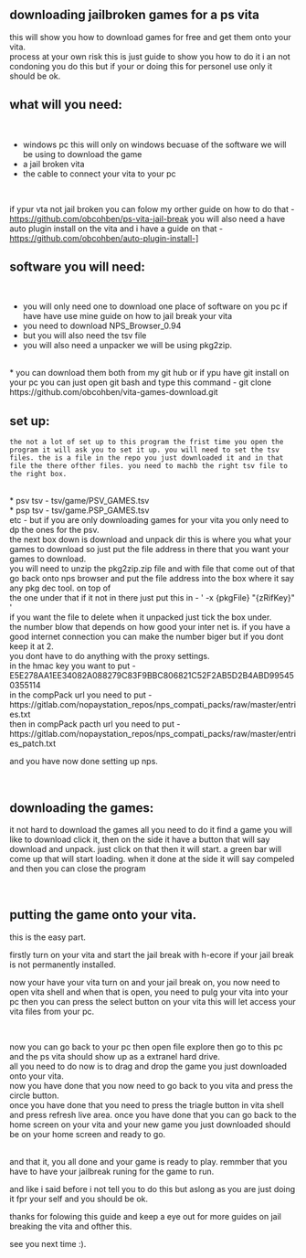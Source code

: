 ## downloading jailbroken games for a ps vita

this will show you how to download games for free and get them onto your vita.
<br>
process at your own risk this is just guide to show you how to do it i an not condoning you do this but if your or doing this for personel use only it should be ok. 
<br>

## what will you need:
<br>

* windows pc this will only on windows becuase of the software we will be using to download the game
* a jail broken vita 
* the cable to connect your vita to your pc

<br>

if ypur vta not jail broken you can folow my orther guide on how to do that - https://github.com/obcohben/ps-vita-jail-break
you will also need a have auto plugin install on the vita and i have a guide on that - https://github.com/obcohben/auto-plugin-install-]

## software you will need:
<br>    

* you will only need one to download one place of software on you pc if have have use mine guide on how to jail break your vita
* you need to download NPS_Browser_0.94 
* but you will also need the tsv file 
* you will also need a unpacker we will be using pkg2zip. 

<br>
* you can download them both from my git hub or if ypu have git install on your pc you can just open git bash and type this command - git clone https://github.com/obcohben/vita-games-download.git
<br>

## set up:
    the not a lot of set up to this program the frist time you open the program it will ask you to set it up. you will need to set the tsv files. the is a file in the repo you just downloaded it and in that file the there ofther files. you need to machb the right tsv file to the right box. 
<br>
* psv tsv - tsv/game/PSV_GAMES.tsv
<br>
* psp tsv - tsv/game.PSP_GAMES.tsv
<br>
etc - but if you are only downloading games for your vita you only need to dp the ones for the psv. 
<br>
the next box down is download and unpack dir this is where you what your games to download so just put the file address in there that you want your games to download.
<br>
you will need to unzip the pkg2zip.zip file and with file that come out of that go back onto nps browser and put the file address into the box where it say any pkg dec tool. on top of 
<br>
the one under that if it not in there just put this in - ' -x {pkgFile} "{zRifKey}" ' 
<br>
if you want the file to delete when it unpacked just tick the box under. 
<br>
the number blow that depends on how good your inter net is. if you have a good internet connection you can make the number biger but if you dont keep it at 2. 
<br>
you dont have to do anything with the proxy settings. 
<br>
in the hmac key you want to put - E5E278AA1EE34082A088279C83F9BBC806821C52F2AB5D2B4ABD995450355114
<br>
in the compPack url you need to put - https://gitlab.com/nopaystation_repos/nps_compati_packs/raw/master/entries.txt
<br>
then in compPack pacth url you need to put - https://gitlab.com/nopaystation_repos/nps_compati_packs/raw/master/entries_patch.txt
<br>

and you have now done setting up nps. 

<br>

## downloading the games:

it not hard to download the games all you need to do it find a game you will like to download click it, then on the side it have a button that will say download and unpack. just click on that then it will start. a green bar will come up  that will start loading. when it done at the side it will say compeled and then you can close the program

<br>

## putting the game onto your vita.  

this is the easy part.
<br>


firstly turn on your vita and start the jail break with h-ecore if your jail break is not permanently installed. 
<br>
<p>
now your have your vita turn on and your jail break on, you now need to open vita shell and when that is open, you need to pulg your vita into your pc then you can press the select button on your vita this will let access your vita files from your pc. 
</p>
<br>
<p>
now you can go back to your pc then open file explore then go to this pc and the ps vita should show up as a extranel hard drive. 
<br>
all you need to do now is to drag and drop the game you just downloaded onto your vita. 
<br>
now you have done that you now need to go back to you vita and press the circle button. 
<br>
once you have done that you need to press the triagle button in vita shell and press refresh live area. once you have done that you can go back to the home screen on your vita and your new game you just downloaded should be on your home screen and ready to go. 
</p>
<br>
and that it, you all done and your game is ready to play. remmber that you have to have your jailbreak runing for the game to run. 

and like i said before i not tell you to do this but aslong as you are just doing it fpr your self and you should be ok. 

thanks for folowing this guide and keep a eye out for more guides on jail breaking the vita and ofther this. 

see you next time :).